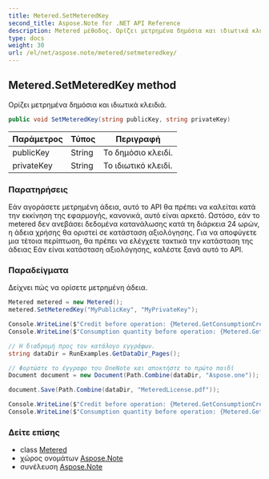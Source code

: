 ```yaml
---
title: Metered.SetMeteredKey
second_title: Aspose.Note for .NET API Reference
description: Metered μέθοδος. Ορίζει μετρημένα δημόσια και ιδιωτικά κλειδιά.
type: docs
weight: 30
url: /el/net/aspose.note/metered/setmeteredkey/
---
```

## Metered.SetMeteredKey method

Ορίζει μετρημένα δημόσια και ιδιωτικά κλειδιά.

```csharp
public void SetMeteredKey(string publicKey, string privateKey)
```

| Παράμετρος | Τύπος | Περιγραφή |
| --- | --- | --- |
| publicKey | String | Το δημόσιο κλειδί. |
| privateKey | String | Το ιδιωτικό κλειδί. |

### Παρατηρήσεις

Εάν αγοράσετε μετρημένη άδεια, αυτό το API θα πρέπει να καλείται κατά την εκκίνηση της εφαρμογής, κανονικά, αυτό είναι αρκετό. Ωστόσο, εάν το metered δεν ανεβάσει δεδομένα κατανάλωσης κατά τη διάρκεια 24 ωρών, η άδεια χρήσης θα οριστεί σε κατάσταση αξιολόγησης. Για να αποφύγετε μια τέτοια περίπτωση, θα πρέπει να ελέγχετε τακτικά την κατάσταση της άδειας Εάν είναι κατάσταση αξιολόγησης, καλέστε ξανά αυτό το API.

### Παραδείγματα

Δείχνει πώς να ορίσετε μετρημένη άδεια.

```csharp
Metered metered = new Metered();
metered.SetMeteredKey("MyPublicKey", "MyPrivateKey");

Console.WriteLine($"Credit before operation: {Metered.GetConsumptionCredit():F2}");
Console.WriteLine($"Consumption quantity before operation: {Metered.GetConsumptionQuantity():F2}");

// Η διαδρομή προς τον κατάλογο εγγράφων.
string dataDir = RunExamples.GetDataDir_Pages();

// Φορτώστε το έγγραφο του OneNote και αποκτήστε το πρώτο παιδί           
Document document = new Document(Path.Combine(dataDir, "Aspose.one"));

document.Save(Path.Combine(dataDir, "MeteredLicense.pdf"));

Console.WriteLine($"Credit before operation: {Metered.GetConsumptionCredit():F2}");
Console.WriteLine($"Consumption quantity before operation: {Metered.GetConsumptionQuantity():F2}");
```

### Δείτε επίσης

* class [Metered](../)
* χώρος ονομάτων [Aspose.Note](../../metered/)
* συνέλευση [Aspose.Note](../../../)


